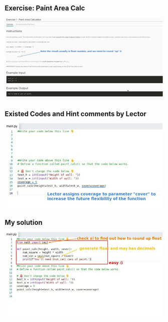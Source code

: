 ## **Exercise: Paint Area Calc**

![Alt instruction](pic/01.jpg)

## **Existed Codes and Hint comments by Lector**

![Alt existed code and hint comments](pic/02.jpg)

## **My solution**

![Alt my solution](pic/03.jpg)
